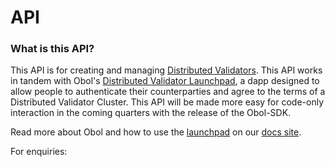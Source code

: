 # API

### What is this API?

This API is for creating and managing [Distributed Validators](https://docs.obol.tech/docs/int/key-concepts#distributed-validator). This API works in tandem with Obol's [Distributed Validator Launchpad](https://holesky.launchpad.obol.org), a dapp designed to allow people to authenticate their counterparties and agree to the terms of a Distributed Validator Cluster. This API will be made more easy for code-only interaction in the coming quarters with the release of the Obol-SDK.

Read more about Obol and how to use the [launchpad](https://holesky.launchpad.obol.org) on our [docs site](https://docs.obol.tech/).

For enquiries:
